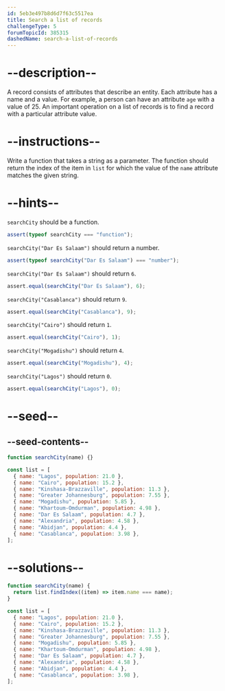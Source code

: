 ```yaml
---
id: 5eb3e497b8d6d7f63c5517ea
title: Search a list of records
challengeType: 5
forumTopicId: 385315
dashedName: search-a-list-of-records
---
```


# --description--

A record consists of attributes that describe an entity. Each attribute has a name and a value. For example, a person can have an attribute `age` with a value of 25. An important operation on a list of records is to find a record with a particular attribute value.

# --instructions--

Write a function that takes a string as a parameter. The function should return the index of the item in `list` for which the value of the `name` attribute matches the given string.

# --hints--

`searchCity` should be a function.

```js
assert(typeof searchCity === "function");
```

`searchCity("Dar Es Salaam")` should return a number.

```js
assert(typeof searchCity("Dar Es Salaam") === "number");
```

`searchCity("Dar Es Salaam")` should return `6`.

```js
assert.equal(searchCity("Dar Es Salaam"), 6);
```

`searchCity("Casablanca")` should return `9`.

```js
assert.equal(searchCity("Casablanca"), 9);
```

`searchCity("Cairo")` should return `1`.

```js
assert.equal(searchCity("Cairo"), 1);
```

`searchCity("Mogadishu")` should return `4`.

```js
assert.equal(searchCity("Mogadishu"), 4);
```

`searchCity("Lagos")` should return `0`.

```js
assert.equal(searchCity("Lagos"), 0);
```

# --seed--

## --seed-contents--

```js
function searchCity(name) {}

const list = [
  { name: "Lagos", population: 21.0 },
  { name: "Cairo", population: 15.2 },
  { name: "Kinshasa-Brazzaville", population: 11.3 },
  { name: "Greater Johannesburg", population: 7.55 },
  { name: "Mogadishu", population: 5.85 },
  { name: "Khartoum-Omdurman", population: 4.98 },
  { name: "Dar Es Salaam", population: 4.7 },
  { name: "Alexandria", population: 4.58 },
  { name: "Abidjan", population: 4.4 },
  { name: "Casablanca", population: 3.98 },
];
```

# --solutions--

```js
function searchCity(name) {
  return list.findIndex((item) => item.name === name);
}

const list = [
  { name: "Lagos", population: 21.0 },
  { name: "Cairo", population: 15.2 },
  { name: "Kinshasa-Brazzaville", population: 11.3 },
  { name: "Greater Johannesburg", population: 7.55 },
  { name: "Mogadishu", population: 5.85 },
  { name: "Khartoum-Omdurman", population: 4.98 },
  { name: "Dar Es Salaam", population: 4.7 },
  { name: "Alexandria", population: 4.58 },
  { name: "Abidjan", population: 4.4 },
  { name: "Casablanca", population: 3.98 },
];
```
